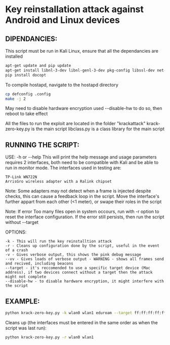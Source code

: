 # Key reinstallation attack against Android and Linux devices

## DIPENDANCIES:
This script must be run in Kali Linux, ensure that all the dependancies are installed 
```bash
apt-get update and pip update 
apt-get install libnl-3-dev libnl-genl-3-dev pkg-config libssl-dev net-tools git sysfsutils python-scapy python-pycryptodome
pip install docopt
```
To compile hostapd, navigate to the hostapd directory
``` bash
cp defconfig .config
make -j 2
```
May need to disable hardware encryption
used --disable-hw to do so, then reboot to take effect

All the files to run the exploit are located in the folder "krackattack"
krack-zero-key.py is the main script
libclass.py is a class library for the main script

## RUNNING THE SCRIPT:

USE:
-h or --help
This will print the help message and usage parameters
requires 2 interfaces, both need to be compatible with Kali and be able to run in monitor mode.
The interfaces used in testing are:

	TP-Link WN722N
	ArrisGro wireless adapter with a Ralink chipset

Note: Some adapters may not detect when a frame is injected despite checks, this can cause a feedback loop in the script. Move the interface's further appart from each other (<1 meter), or swape their roles in the script

Note: If error Too many files open in system occours, run with -r option to reset
the interface configuration. If the error still persists, then run the script without --target

OPTIONS:
```
-k - This will run the key reinstalltion attack
-r - Cleans up configuration done by the script, useful in the event of a crash
-v - Gives verbose output, this shows the pink debug message
--vv - Gives loads of verbose output - WARNING - shows all frames send and recived, including beacons
--target - it's reccomended to use a specific target device (Mac address), if two devices connect without a target then the attack might not complete
--disable-hw - to disable hardware encryption, it might interfere with the script
```
## EXAMPLE:

```bash
python krack-zero-key.py -k wlan0 wlan1 eduroam --target ff:ff:ff:ff:ff:ff 
```
Cleans up (the interfaces must be entered in the same order as when the script was last run):
```bash
python krack-zero-key.py -r wlan0 wlan1
```
